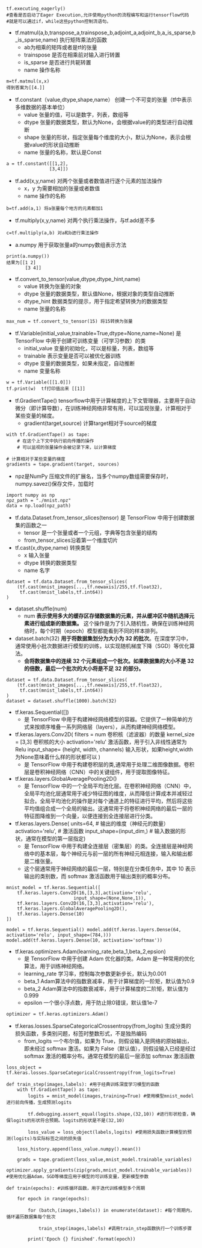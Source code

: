 ```
tf.executing_eagerly() 
#查看是否启动了Eager Execution,允许使用python的流程编写和运行tensorflow代码
#就是可以通过if，while这些python控制流语句。
```
- tf.matmul(a,b,transpose_a,trainspose_b,adjoint_a,adjoint_b,a_is_sparse,b_is_sparse,name)    执行矩阵乘法的函数
	- ab为相乘的矩阵或者是tf的张量
	- trainspose 是否在相乘前对输入进行转置
	- is_sparse 是否进行共轭转置
	- name 操作名称
```x=[[2.]]
m=tf.matmul(x,x) 
得到答案为[[4.]]
```
- tf.constant（value,dtype,shape,name） 创建一个不可变的张量（tf中表示多维数据的基本单位）
	- value 张量的值，可以是数字，列表，数组等
	- dtype 张量的数据类型，默认为None，会根据value的的类型进行自动推断
	- shape 张量的形状，指定张量每个维度的大小，默认为None，表示会根据value的形状自动推断
	- name 张量的名称，默认是Const
```
a = tf.constant([[1,2],
				[3,4]]) 
```
- tf.add(x,y,name) 对两个张量或者数值进行逐个元素的加法操作
	- x，y 为需要相加的张量或者数值
	- name 操作的名称
```
b=tf.add(a,1) 将a张量每个地方的元素都加1
```
- tf.multiply(x,y,name) 对两个执行乘法操作，与tf.add差不多
```
c=tf.multiply(a,b) 对a和b进行乘法操作
```
- a.numpy 用于获取张量a的numpy数组表示方法
```
print(a.numpy())
结果为[[1 2]
	   [3 4]]
```
- tf.convert_to_tensor(value,dtype,dtype_hint,name)
	- value 转换为张量的对象
	- dtype 张量的数据类型，默认值None，根据对象的类型自动推断
	- dtype_hint 数据类型的提示，用于指定希望转换为的数据类型
	- name 张量的名称
```
max_num = tf.convert_to_tensor(15) 将15转换为张量
```
- tf.Variable(initial_value,trainable=True,dtype=None,name=None) 是 TensorFlow 中用于创建可训练变量（可学习参数）的类
	- initial_value 变量的初始化，可以是标量，列表，数组等
	- trainable 表示变量是否可以被优化器训练
	- dtype 变量的数据类型，如果未指定，自动推断
	- name 变量名称
```
w = tf.Variable([[1.0]])
tf.print(w)  tf打印值出来 [[1]]
```
- tf.GradientTape() tensorflow中用于计算梯度的上下文管理器，主要用于自动微分（即计算导数），在训练神经网络非常有用，可以监视张量，计算相对于某些变量的梯度。
	- gradient(target,source)  计算target相对于source的梯度
```
with tf.GradientTape() as tape:
    # 在这个上下文中执行前向传播的操作
    # 可以监视的张量操作会被记录下来，以计算梯度

# 计算相对于某些变量的梯度
gradients = tape.gradient(target, sources)

```
- npz是NumPy 压缩文件的扩展名，当多个numpy数组需要保存时，numpy.savez()保存文件，加载时
```
import numpy as np
npz_path = "./mnist.npz"
data = np.load(npz_path)
```
- tf.data.Dataset.from_tensor_slices(tensor)  是 TensorFlow 中用于创建数据集的函数之一
	- tensor 是一个张量或者一个元组，字典等包含张量的结构
	- from_tensor_slices沿着第一个维度切片
- tf.cast(x,dtype,name) 转换类型
	- x 输入张量
	- dtype 转换的数据类型
	- name 名字
```
dataset = tf.data.Dataset.from_tensor_slices(
    (tf.cast(mnist_images[...,tf.newaxis]/255,tf.float32),
     tf.cast(mnist_labels,tf.int64))
)
```
- dataset.shuffle(num) 
	- num **表示使用多大的缓存区存储数据集的元素，并从缓冲区中随机选择元素进行组成新的数据集。** 这个操作是为了引入随机性，确保在训练神经网络时，每个时期（epoch）模型都能看到不同的样本排列。
- dataset.batch(32)  **用于将数据集划分为大小为 32 的批次**。在深度学习中，通常使用小批次数据进行模型的训练，以实现随机梯度下降（SGD）等优化算法。
	- **会将数据集中的连续 32 个元素组成一个批次。如果数据集的大小不是 32 的倍数，最后一个批次的大小将是不足 32 的部分。**
```
dataset = tf.data.Dataset.from_tensor_slices(
    (tf.cast(mnist_images[...,tf.newaxis]/255,tf.float32),
     tf.cast(mnist_labels,tf.int64))
)
dataset = dataset.shuffle(1000).batch(32)
```
- tf.keras.Sequential([])
	- 是 TensorFlow 中用于构建神经网络模型的容器。它提供了一种简单的方式来按顺序堆叠一系列网络层（layers），从而构建神经网络模型。
- tf.keras.layers.Conv2D(
                                 filters = num   卷积核（滤波器）的数量
                                 kernel_size = [3,3]  卷积核的大小
                                 activation='relu'  激活函数，用于引入非线性通常为Relu
                                 input_shape= (height, width, channels)  输入形状，如果height,width为None意味着什么样的形状都可以
                                 )
	- 是 TensorFlow 中用于构建卷积层的类,通常用于处理二维图像数据。卷积层是卷积神经网络（CNN）中的关键组件，用于提取图像特征。
- tf.keras.layers.GlobalAveragePooling2D()
	- 是 TensorFlow 中的一个全局平均池化层。在卷积神经网络（CNN）中，全局平均池化层通常用于减少特征图的维度，从而降低计算成本并减轻过拟合。全局平均池化的操作是对每个通道上的特征进行平均，然后将这些平均值组合成一个全局的输出。这通常用于将卷积神经网络的最后一层的特征图降维到一个向量，以便连接到全连接层进行分类。
- tf.keras.layers.Dense(
				  units=64, # 输出的维度（神经元的数量） activation='relu', # 激活函数 
				  input_shape=(input_dim,) # 输入数据的形状，通常在模型的第一层指定)
	- 是 TensorFlow 中用于构建全连接层（密集层）的类。全连接层是神经网络中的基本层，每个神经元与前一层的所有神经元相连接，输入和输出都是二维张量。
	- 这个层通常用于神经网络的最后一层，特别是在分类任务中，其中 10 表示输出的类别数，而 softmax 激活函数用于输出类别的概率分布。
```
mnist_model = tf.keras.Sequential([
    tf.keras.layers.Conv2D(16,[3,3],activation='relu',
                         input_shape=(None,None,1)),
    tf.keras.layers.Conv2D(16,[3,3],activation='relu'),
    tf.keras.layers.GlobalAveragePooling2D(),
    tf.keras.layers.Dense(10)
])

model = tf.keras.Sequential() model.add(tf.keras.layers.Dense(64, activation='relu', input_shape=(784,))) model.add(tf.keras.layers.Dense(10, activation='softmax'))
```
- tf.keras.optimizers.Adam(learning_rate,beta_1,beta_2,epsion)
	- 是 TensorFlow 中用于创建 Adam 优化器的类。Adam 是一种常用的优化算法，用于训练神经网络。
	- learning_rate 学习率，控制每次参数更新步长，默认为0.001
	- beta_1 Adam算法中的指数衰减率，用于计算梯度的一阶矩，默认值为0.9
	- beta_2 Adam算法中的指数衰减率，用于计算梯度的二阶矩，默认值为0.999
	- epsilon  一个很小浮点数，用于防止除0错误，默认值1e-7
```
optimizer = tf.keras.optimizers.Adam()
```
- tf.keras.losses.SparseCategoricalCrossentropy(from_logits) 生成分类的损失函数，多类别问题，标签时整数形式，不是独热编码
	- from_logits  一个布尔值，如果为 True，则假设输入是网络的原始输出，即未经过 softmax 激活。如果为 False（默认值），则假设输入已经是经过 softmax 激活的概率分布。通常在模型的最后一层添加 softmax 激活函数
```
loss_object = tf.keras.losses.SparseCategoricalCrossentropy(from_logits=True)
```

```
def train_step(images,labels): #用于经典训练深度学习模型的函数
    with tf.GradientTape() as tape:
        logits = mnist_model(images,training=True) #使用模型mnist_model进行前向传播，生成预测logits
        
        tf.debugging.assert_equal(logits.shape,(32,10)) #进行形状检查，确保logits的形状符合预期。logits的形状是不是(32,10)
        
        loss_value = loss_object(labels,logits) #使用损失函数计算模型的预测(logits)与实际标签之间的损失值
        
    loss_history.append(loss_value.numpy().mean())
    
    grads = tape.gradient(loss_value,mnist_model.trainable_variables)
    
optimizer.apply_gradients(zip(grads,mnist_model.trainable_variables)) #使用优化器Adam，SGD等梯度应用于模型的可训练变量，更新模型参数
```

```
def train(epochs): #训练循环函数，用于迭代训练模型多个周期

    for epoch in range(epochs):

        for (batch,(images,labels)) in enumerate(dataset): #每个周期内，循环遍历数据集每个批次

            train_step(images,labels) #调用train_step函数执行一个训练步骤

        print('Epoch {} finished'.format(epoch))
```